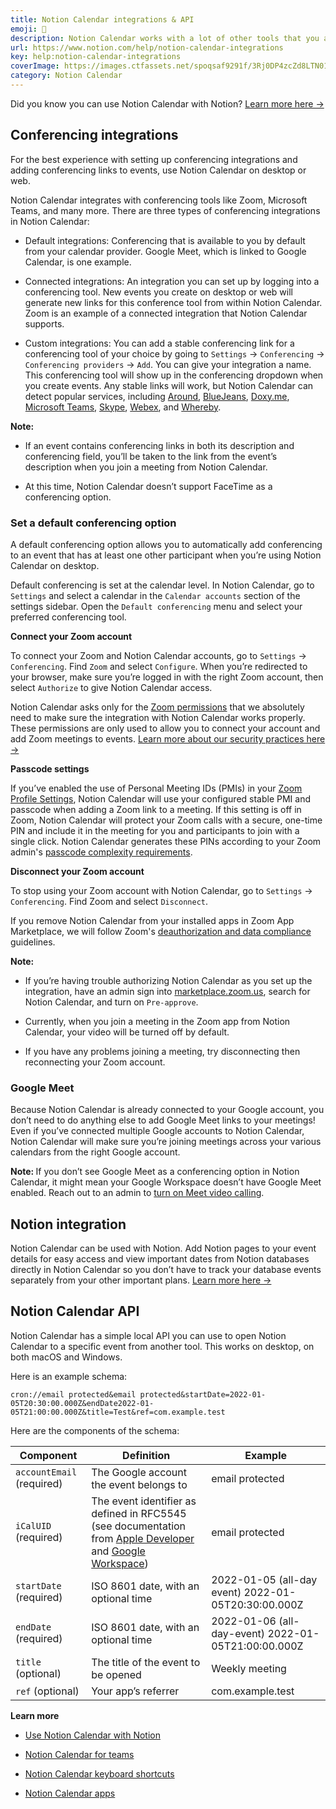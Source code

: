 ```yaml
---
title: Notion Calendar integrations & API
emoji: 🔌
description: Notion Calendar works with a lot of other tools that you already use in your day to day. It also works seamlessly with Notion 🔌
url: https://www.notion.com/help/notion-calendar-integrations
key: help:notion-calendar-integrations
coverImage: https://images.ctfassets.net/spoqsaf9291f/3Rj0DP4zcZd8LTN01qNPXl/158584fb1998759dff32a7e70a4edaba/notion-calendar-integrations__1_.png
category: Notion Calendar
---
```


Did you know you can use Notion Calendar with Notion? [Learn more here →](https://www.notion.com/help/use-notion-calendar-with-notion)

## Conferencing integrations

For the best experience with setting up conferencing integrations and adding conferencing links to events, use Notion Calendar on desktop or web.

Notion Calendar integrates with conferencing tools like Zoom, Microsoft Teams, and many more. There are three types of conferencing integrations in Notion Calendar:

* Default integrations: Conferencing that is available to you by default from your calendar provider. Google Meet, which is linked to Google Calendar, is one example.

* Connected integrations: An integration you can set up by logging into a conferencing tool. New events you create on desktop or web will generate new links for this conference tool from within Notion Calendar. Zoom is an example of a connected integration that Notion Calendar supports.

* Custom integrations: You can add a stable conferencing link for a conferencing tool of your choice by going to `Settings` → `Conferencing` → `Conferencing providers` → `Add`. You can give your integration a name. This conferencing tool will show up in the conferencing dropdown when you create events. Any stable links will work, but Notion Calendar can detect popular services, including [Around](https://around.co/), [BlueJeans](https://www.bluejeans.com/), [Doxy.me](https://doxy.me/), [Microsoft Teams](https://www.microsoft.com/en/microsoft-teams/group-chat-software), [Skype](https://www.skype.com/), [Webex](https://www.webex.com/), and [Whereby](https://whereby.com/).

**Note:**

* If an event contains conferencing links in both its description and conferencing field, you’ll be taken to the link from the event’s description when you join a meeting from Notion Calendar.

* At this time, Notion Calendar doesn’t support FaceTime as a conferencing option.

### Set a default conferencing option

A default conferencing option allows you to automatically add conferencing to an event that has at least one other participant when you’re using Notion Calendar on desktop.

Default conferencing is set at the calendar level. In Notion Calendar, go to `Settings` and select a calendar in the `Calendar accounts` section of the settings sidebar. Open the `Default conferencing` menu and select your preferred conferencing tool.

**Connect your Zoom account**

To connect your Zoom and Notion Calendar accounts, go to `Settings` → `Conferencing`. Find `Zoom` and select `Configure`. When you’re redirected to your browser, make sure you’re logged in with the right Zoom account, then select `Authorize` to give Notion Calendar access.

Notion Calendar asks only for the [Zoom permissions](https://developers.zoom.us/docs/integrations/oauth-scopes/) that we absolutely need to make sure the integration with Notion Calendar works properly. These permissions are only used to allow you to connect your account and add Zoom meetings to events. [Learn more about our security practices here →](https://www.notion.com/help/security-and-privacy)

**Passcode settings**

If you’ve enabled the use of Personal Meeting IDs (PMIs) in your [Zoom Profile Settings](https://zoom.us/profile/setting), Notion Calendar will use your configured stable PMI and passcode when adding a Zoom link to a meeting. If this setting is off in Zoom, Notion Calendar will protect your Zoom calls with a secure, one-time PIN and include it in the meeting for you and participants to join with a single click. Notion Calendar generates these PINs according to your Zoom admin's [passcode complexity requirements](https://support.zoom.us/hc/en-us/articles/360033559832).

**Disconnect your Zoom account**

To stop using your Zoom account with Notion Calendar, go to `Settings` → `Conferencing`. Find Zoom and select `Disconnect`.

If you remove Notion Calendar from your installed apps in Zoom App Marketplace, we will follow Zoom's [deauthorization and data compliance](https://marketplace.zoom.us/docs/guides/auth/deauthorization) guidelines.

**Note:**

* If you’re having trouble authorizing Notion Calendar as you set up the integration, have an admin sign into [marketplace.zoom.us](http://marketplace.zoom.us/), search for Notion Calendar, and turn on `Pre-approve`.

* Currently, when you join a meeting in the Zoom app from Notion Calendar, your video will be turned off by default.

* If you have any problems joining a meeting, try disconnecting then reconnecting your Zoom account.

### Google Meet

Because Notion Calendar is already connected to your Google account, you don’t need to do anything else to add Google Meet links to your meetings! Even if you’ve connected multiple Google accounts to Notion Calendar, Notion Calendar will make sure you’re joining meetings across your various calendars from the right Google account.

**Note:&#x20;**&#x49;f you don’t see Google Meet as a conferencing option in Notion Calendar, it might mean your Google Workspace doesn’t have Google Meet enabled. Reach out to an admin to [turn on Meet video calling](https://support.google.com/a/answer/9493952).

## Notion integration

Notion Calendar can be used with Notion. Add Notion pages to your event details for easy access and view important dates from Notion databases directly in Notion Calendar so you don’t have to track your database events separately from your other important plans. [Learn more here →](https://www.notion.com/help/use-notion-calendar-with-notion)

## Notion Calendar API

Notion Calendar has a simple local API you can use to open Notion Calendar to a specific event from another tool. This works on desktop, on both macOS and Windows.

Here is an example schema:

`cron://email protected&email protected&startDate=2022-01-05T20:30:00.000Z&endDate2022-01-05T21:00:00.000Z&title=Test&ref=com.example.test`

Here are the components of the schema:

| Component                 | Definition                                                                                                                                                                                                                                                                                     | Example                                             |
| ------------------------- | ---------------------------------------------------------------------------------------------------------------------------------------------------------------------------------------------------------------------------------------------------------------------------------------------- | --------------------------------------------------- |
| `accountEmail` (required) | The Google account the event belongs to                                                                                                                                                                                                                                                        | email protected                                     |
| `iCalUID` (required)      | The event identifier as defined in RFC5545 (see documentation from [Apple Developer](https://developer.apple.com/documentation/eventkit/ekcalendaritem/1507283-calendaritemexternalidentifier) and [Google Workspace](https://developers.google.com/calendar/api/v3/reference/events#iCalUID)) | email protected                                     |
| `startDate` (required)    | ISO 8601 date, with an optional time                                                                                                                                                                                                                                                           | 2022-01-05 (all-day event) 2022-01-05T20:30:00.000Z |
| `endDate` (required)      | ISO 8601 date, with an optional time                                                                                                                                                                                                                                                           | 2022-01-06 (all-day-event) 2022-01-05T21:00:00.000Z |
| `title` (optional)        | The title of the event to be opened                                                                                                                                                                                                                                                            | Weekly meeting                                      |
| `ref` (optional)          | Your app’s referrer                                                                                                                                                                                                                                                                            | com.example.test                                    |

**Learn more**

* [Use Notion Calendar with Notion](https://www.notion.com/help/use-notion-calendar-with-notion)

* [Notion Calendar for teams](https://www.notion.com/help/notion-calendar-for-teams)

* [Notion Calendar keyboard shortcuts](https://www.notion.com/help/notion-calendar-keyboard-shortcuts)

* [Notion Calendar apps](https://www.notion.com/help/notion-calendar-apps)
